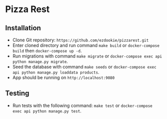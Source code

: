 # Pizza Rest

## Installation

* Clone Git repository: `https://github.com/ezdookie/pizzarest.git`
* Enter cloned directory and run command `make build` or `docker-compose build` then `docker-compose up -d`.
* Run migrations with command `make migrate` or `docker-compose exec api python manage.py migrate`.
* Seed the database with command `make seeds` or `docker-compose exec api python manage.py loaddata products`.
* App should be running on `http://localhost:9080`

## Testing
* Run tests with the following command: `make test` or `docker-compose exec api python manage.py test`.
